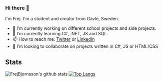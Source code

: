 ### Hi there 👋

I'm Frej. I'm a student and creator from Gävle, Sweden.

- 🔭 I’m currently working on different school projects and side projects.
- 🌱 I’m currently learning C#, .NET, JS and SQL.
- 📫 How to reach me: [Twitter](https://twitter.com/digitalismic19) or [LinkedIn](https://www.linkedin.com/in/frejbjornsson)
- 👯 I’m looking to collaborate on projects written in C#, JS or HTML/CSS


## Stats

![FrejBjornsson's github stats](https://github-readme-stats.vercel.app/api?username=FrejBjornsson&show_icons=true&theme=vue)
[![Top Langs](https://github-readme-stats.vercel.app/api/top-langs/?username=FrejBjornsson&theme=vue)](https://github.com/FrejBjornsson)
